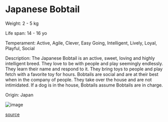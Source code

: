 # Japanese Bobtail

Weight: 2 - 5 kg

Life span: 14 - 16 yo

Temperament: Active, Agile, Clever, Easy Going, Intelligent, Lively, Loyal, Playful, Social

Description: The Japanese Bobtail is an active, sweet, loving and highly intelligent breed. They love to be with people and play seemingly endlessly. They learn their name and respond to it. They bring toys to people and play fetch with a favorite toy for hours. Bobtails are social and are at their best when in the company of people. They take over the house and are not intimidated. If a dog is in the house, Bobtails assume Bobtails are in charge.

Origin: Japan

![image](https://cdn2.thecatapi.com/images/-tm9-znzl.jpg)

[source](https://api.thecatapi.com/v1/breeds/jbob)
